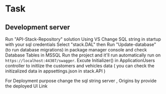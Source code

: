# Task

## Development server

 Run "API-Stack-Repository" solution Using VS 
 Change SQL string in startup with your sql credentials
 Select "stack.DAL" then Run "Update-database" (to run database migrations) in package manager console and check Database Tables in MSSQL
 Run the project and it'll run automatically run on `https://localhost:44307/swagger`.
 Excute Initializer() in ApplicationUsers controller to initlize the customers and vehicles data ( you can check the initizalized data in appsettings.json in stack.API )

 For Deployment purpose
 change the sql string server , Origins by provide the deployed UI Link

